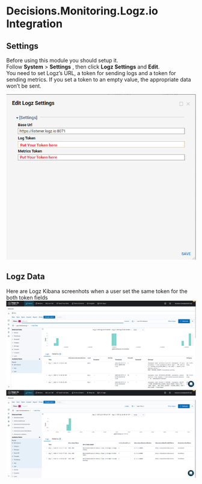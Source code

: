 # Decisions.Monitoring.Logz.io Integration

## Settings

Before using this module you should setup it.<br /> 
Follow **System** > **Settings** , then click **Logz Settings** and **Edit**.<br /> 
You need to set Logz’s URL, a token for sending logs and a token for sending metrics.  If you set a token to an empty value, the appropriate data won’t be sent.

![screenshot of sample](https://github.com/Decisions-Modules/Decisions.Monitoring.Logz.io/blob/master/LogzSettings.png)

## Logz Data
Here are Logz Kibana screenhots when a user set the same token for the both token fields
![screenshot of sample](https://github.com/Decisions-Modules/Decisions.Monitoring.Logz.io/blob/master/KibanaLogs.png)
![screenshot of sample](https://github.com/Decisions-Modules/Decisions.Monitoring.Logz.io/blob/master/KibanaMetrics.png)
